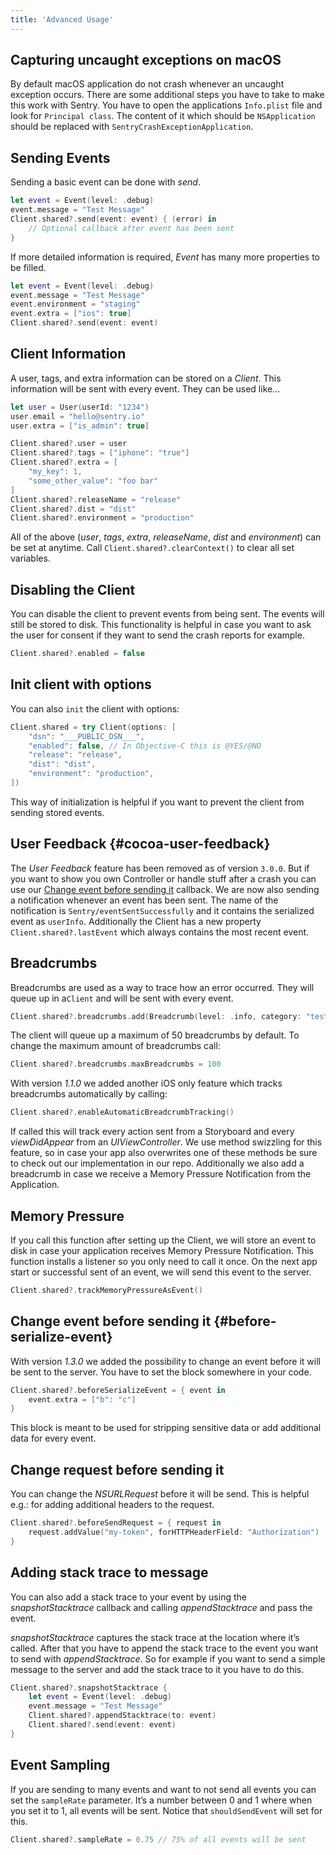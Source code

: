 ```yaml
---
title: 'Advanced Usage'
---
```


## Capturing uncaught exceptions on macOS

By default macOS application do not crash whenever an uncaught exception occurs. There are some additional steps you have to take to make this work with Sentry. You have to open the applications `Info.plist` file and look for `Principal class`. The content of it which should be `NSApplication` should be replaced with `SentryCrashExceptionApplication`.

## Sending Events

Sending a basic event can be done with _send_.

```swift
let event = Event(level: .debug)
event.message = "Test Message"
Client.shared?.send(event: event) { (error) in
    // Optional callback after event has been sent
}
```

If more detailed information is required, _Event_ has many more properties to be filled.

```swift
let event = Event(level: .debug)
event.message = "Test Message"
event.environment = "staging"
event.extra = ["ios": true]
Client.shared?.send(event: event)
```

## Client Information

A user, tags, and extra information can be stored on a _Client_. This information will be sent with every event. They can be used like...

```swift
let user = User(userId: "1234")
user.email = "hello@sentry.io"
user.extra = ["is_admin": true]

Client.shared?.user = user
Client.shared?.tags = ["iphone": "true"]
Client.shared?.extra = [
    "my_key": 1,
    "some_other_value": "foo bar"
]
Client.shared?.releaseName = "release"
Client.shared?.dist = "dist"
Client.shared?.environment = "production"
```

All of the above (_user_, _tags_, _extra_, _releaseName_, _dist_ and _environment_) can be set at anytime. Call `Client.shared?.clearContext()` to clear all set variables.

## Disabling the Client

You can disable the client to prevent events from being sent. The events will still be stored to disk. This functionality is helpful in case you want to ask the user for consent if they want to send the crash reports for example.

```swift
Client.shared?.enabled = false
```

## Init client with options

You can also `init` the client with options:

```swift
Client.shared = try Client(options: [
    "dsn": "___PUBLIC_DSN___",
    "enabled": false, // In Objective-C this is @YES/@NO
    "release": "release",
    "dist": "dist",
    "environment": "production",
])
```

This way of initialization is helpful if you want to prevent the client from sending stored events.

## User Feedback {#cocoa-user-feedback}

The _User Feedback_ feature has been removed as of version `3.0.0`. But if you want to show you own Controller or handle stuff after a crash you can use our [Change event before sending it](#before-serialize-event) callback. We are now also sending a notification whenever an event has been sent. The name of the notification is `Sentry/eventSentSuccessfully` and it contains the serialized event as `userInfo`. Additionally the Client has a new property `Client.shared?.lastEvent` which always contains the most recent event.

## Breadcrumbs

Breadcrumbs are used as a way to trace how an error occurred. They will queue up in a`Client` and will be sent with every event.

```swift
Client.shared?.breadcrumbs.add(Breadcrumb(level: .info, category: "test"))
```

The client will queue up a maximum of 50 breadcrumbs by default. To change the maximum amount of breadcrumbs call:

```swift
Client.shared?.breadcrumbs.maxBreadcrumbs = 100
```

With version _1.1.0_ we added another iOS only feature which tracks breadcrumbs automatically by calling:

```swift
Client.shared?.enableAutomaticBreadcrumbTracking()
```

If called this will track every action sent from a Storyboard and every _viewDidAppear_ from an _UIViewController_. We use method swizzling for this feature, so in case your app also overwrites one of these methods be sure to check out our implementation in our repo. Additionally we also add a breadcrumb in case we receive a Memory Pressure Notification from the Application.

## Memory Pressure

If you call this function after setting up the Client, we will store an event to disk in case your application receives Memory Pressure Notification. This function installs a listener so you only need to call it once.
On the next app start or successful sent of an event, we will send this event to the server.

```swift
Client.shared?.trackMemoryPressureAsEvent()
```

## Change event before sending it {#before-serialize-event}

With version _1.3.0_ we added the possibility to change an event before it will be sent to the server. You have to set the block somewhere in your code.

```swift
Client.shared?.beforeSerializeEvent = { event in
    event.extra = ["b": "c"]
}
```

This block is meant to be used for stripping sensitive data or add additional data for every event.

## Change request before sending it

You can change the _NSURLRequest_ before it will be send. This is helpful e.g.: for adding additional headers to the request.

```swift
Client.shared?.beforeSendRequest = { request in
    request.addValue("my-token", forHTTPHeaderField: "Authorization")
}
```

## Adding stack trace to message

You can also add a stack trace to your event by using the _snapshotStacktrace_
callback and calling _appendStacktrace_ and pass the event.

_snapshotStacktrace_ captures the stack trace at the location where it’s called. After that you have to append the stack trace to the event you want to send with _appendStacktrace_. So for example if you want to send a simple message to the server and add the stack trace to it you have to do this.

```swift
Client.shared?.snapshotStacktrace {
    let event = Event(level: .debug)
    event.message = "Test Message"
    Client.shared?.appendStacktrace(to: event)
    Client.shared?.send(event: event)
}
```

## Event Sampling

If you are sending to many events and want to not send all events you can set the `sampleRate` parameter. It’s a number between 0 and 1 where when you set it to 1, all events will be sent. Notice that `shouldSendEvent` will set for this.

```swift
Client.shared?.sampleRate = 0.75 // 75% of all events will be sent
```
